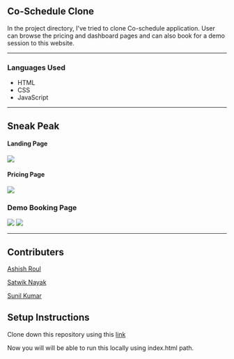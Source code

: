 <h2>Co-Schedule Clone</h2>
In the project directory, I've tried to clone Co-schedule application. User can browse the pricing and dashboard pages and can also book for a demo session to this website.

<hr/>
<h3>Languages Used</h3>

* HTML
* CSS
* JavaScript

<hr/>

## Sneak Peak
#### Landing Page
<img src="https://i.im.ge/2021/07/24/D198M.png"/>

#### Pricing Page

<img src="https://i.im.ge/2021/07/24/D1hfX.png"/>

### Demo Booking Page
<img src="https://i.im.ge/2021/07/24/D155h.png"/>
<img src="https://i.im.ge/2021/07/24/D1mMY.png"/>


<hr/>

## Contributers
<a href="https://github.com/Ashish51997">Ashish Roul</a>

<a href="https://github.com/satwikn07">Satwik Nayak</a>

<a href="https://github.com/ssunilkkumar">Sunil Kumar</a>


## Setup Instructions
Clone down this repository using this <a href="https://github.com/khushbookhator/CoSchedule_clone">link</a>

Now you will will be able to run this locally using index.html path.


